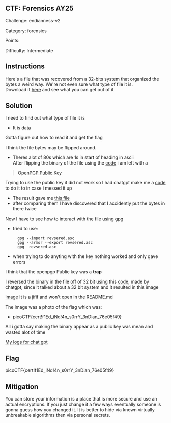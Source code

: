 ## CTF: Forensics AY25
Challenge: endianness-v2 

Category:  forensics

Points:

Difficulty:  Intermediate

## Instructions
Here's a file that was recovered from a 32-bits system that organized the bytes a weird way. We're not even sure what type of file it is.  
Download it [here](https://gitlab.usna.edu/cyberopsmidncourses/sy421/ay-2025-fall/zehnder/-/blob/main/forensics/forensics04/challengefile?ref_type=heads) and see what you can get out of it

## Solution
I need to find out what type of file it is
* It is data

Gotta figure out how to read it and get the flag

I think the file bytes may be flipped around.  
* Theres alot of 80s which are 1s in start of heading in ascii   
After flipping the binary of the file using the [code](reversesol.py) i am left with a  
> [OpenPGP Public Key](newfile)

Trying to use the public key it did not work so I had chatgpt make me a [code](chatgptsolver.py)  to do it to in case i messed it up
* The result gave me [this file](reversed.asc)  
* after comparing them I have discovered that I accidently put the bytes in there twice

Now I have to see how to interact with the file using gpg
* tried to use:

        gpg --import revsered.asc  
        gpg --armor --export revsered.asc  
        gpg  revsered.asc  

* when trying to do anyting with the key nothing worked and only gave errors

I think that the openpgp Public key was a **trap**

I reversed the binary in the file off of 32 bit using this [code](Chatgpt2.py), made by chatgpt, since it talked about a 32 bit system and it resulted in this image

[image](https://gitlab.usna.edu/cyberopsmidncourses/sy421/ay-2025-fall/zehnder/-/blob/main/forensics/forensics04/plzwork?ref_type=heads) It is a jifif and won't open in the README.md

The image was a photo of the flag which was: 

* picoCTF{cert!f1Ed_iNd!4n_s0rrY_3nDian_76e05f49}


All i gotta say making the binary appear as a public key was mean and wasted alot of time 

[My logs for chat gpt](https://gitlab.usna.edu/cyberopsmidncourses/sy421/ay-2025-fall/zehnder/-/blob/main/forensics/forensics04/gptlogs?ref_type=heads)
## Flag
picoCTF{cert!f1Ed_iNd!4n_s0rrY_3nDian_76e05f49}

## Mitigation
You can store your information is a place that is more secure and use an actual encryptions. If you just change it a few ways eventually someone is gonna guess how you changed it. It is better to hide via known virtually unbreakable algorithms then via personal secrets.
